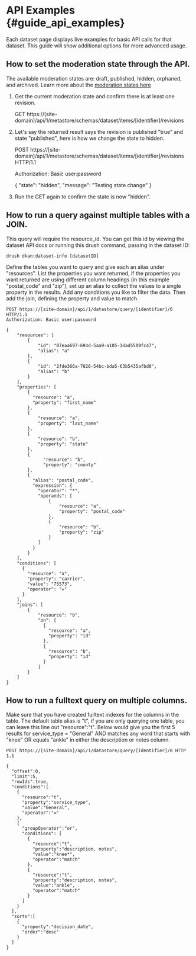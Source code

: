 # API Examples {#guide_api_examples}

Each dataset page displays live examples for basic API calls for that dataset.
This guide will show additional options for more advanced usage.

## How to set the moderation state through the API.
The available moderation states are: draft, published, hidden, orphaned, and archived. Learn more about the [moderation states here](md_docs_assets_pages_5_0_glossary.html#moderation_state)

1. Get the current moderation state and confirm there is at least one revision.


    GET https://[site-domain]/api/1/metastore/schemas/dataset/items/[identifier]/revisions


2. Let's say the returned result says the revision is published "true" and state "published", here is how we change the state to hidden.


    POST https://[site-domain]/api/1/metastore/schemas/dataset/items/[identifier]/revisions HTTP/1.1

    Authorization: Basic user:password

    {
        "state": "hidden",
        "message": "Testing state change"
    }


3. Run the GET again to confirm the state is now "hidden".


## How to run a query against multiple tables with a JOIN.
This query will require the resource_id. You can get this id by viewing the dataset API docs or running this drush command, passing in the dataset ID:

    drush dkan:dataset-info [datasetID]

Define the tables you want to query and give each an alias under "resources". List the properties you want returned, if the properties you want returned are using different column headings (in this example "postal_code" and "zip"), set up an alias to collect the values to a single property in the results. Add any conditions you like to filter the data. Then add the join, defining the property and value to match.

    POST https://[site-domain]/api/1/datastore/query/[identifier]/0 HTTP/1.1
    Authorization: Basic user:password

    {
        "resources": [
            {
                "id": "07eaa697-694d-5aa9-a105-1dad5509fc47",
                "alias": "a"
            },
            {
                "id": "2fde366a-7026-54bc-bda5-63b5435afbd0",
                "alias": "b"
            }
        ],
        "properties": [
            {
              "resource": "a",
              "property": "first_name"
            },
            {
                "resource": "a",
                "property": "last_name"
            },
            {
                "resource": "b",
                "property": "state"
            },
            {
                  "resource": "b",
                  "property": "county"
            },
            {
              "alias": "postal_code",
              "expression": {
                "operator": "*",
                "operands": [
                    {
                        "resource": "a",
                        "property": "postal_code"
                    },
                    {
                        "resource": "b",
                        "property": "zip"
                    }
                ]
              }
            }
        ],
        "conditions": [
          {
            "resource": "a",
            "property": "carrier",
            "value": "75573",
            "operator": "="
          }
        ],
        "joins": [
            {
                "resource": "b",
                "on": [
                  {
                    "resource": "a",
                    "property": "id"
                  },
                  {
                    "resource": "b",
                    "property": "id"
                  }
                ]
            }
        ]
    }

## How to run a fulltext query on multiple columns.
Make sure that you have created fulltext indexes for the columns in the table. The default table alias is "t", if you are only querying one table, you can leave this line out "resource":"t".
Below would give you the first 5 results for service_type = "General" AND matches any word that starts with "knee" OR equals "ankle" in either the description or notes column.

    POST https://[site-domain]/api/1/datastore/query/[identifier]/0 HTTP 1.1

    {
      "offset":0,
      "limit":5,
      "rowIds":true,
      "conditions":[
        {
          "resource":"t",
          "property":"service_type",
          "value":"General",
          "operator":"="
        },
        {
          "groupOperator":"or",
          "conditions": [
            {
              "resource":"t",
              "property":"description, notes",
              "value":"knee*",
              "operator":"match"
            },
            {
              "resource":"t",
              "property":"description, notes",
              "value":"ankle",
              "operator":"match"
            }
          ]
        }
      ],
      "sorts":[
        {
          "property":"decision_date",
          "order":"desc"
        }
      ]
    }

